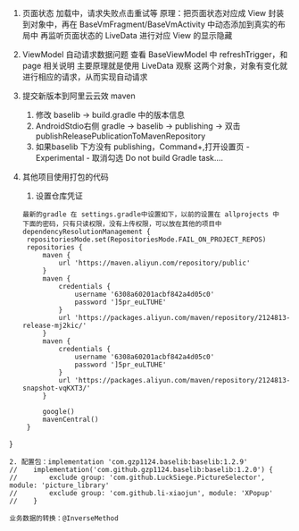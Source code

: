 

1. 页面状态 加载中，请求失败点击重试等
    原理：把页面状态对应成 View 封装到对象中，再在 BaseVmFragment/BaseVmActivity 中动态添加到真实的布局中
    再监听页面状态的 LiveData 进行对应 View 的显示隐藏

2. ViewModel 自动请求数据问题
    查看 BaseViewModel 中 refreshTrigger，和 page 相关说明
    主要原理就是使用 LiveData 观察 这两个对象，对象有变化就进行相应的请求，从而实现自动请求


3. 提交新版本到阿里云云效 maven
   1. 修改 baselib -> build.gradle 中的版本信息
   2. AndroidStdio右侧 gradle -> baselib -> publishing -> 双击 publishReleasePublicationToMavenRepository
   3. 如果baselib 下方没有 publishing，Command+,打开设置页 - Experimental - 取消勾选 Do not build Gradle task....

4. 其他项目使用打包的代码
   1. 设置仓库凭证
   ```
   最新的gradle 在 settings.gradle中设置如下，以前的设置在 allprojects 中
   下面的密码，只有只读权限，没有上传权限，可以放在其他的项目中
   dependencyResolutionManagement {
    repositoriesMode.set(RepositoriesMode.FAIL_ON_PROJECT_REPOS)
    repositories {
        maven {
            url 'https://maven.aliyun.com/repository/public'
        }
        maven {
            credentials {
                username '6308a60201acbf842a4d05c0'
                password ']5pr_euLTUHE'
            }
            url 'https://packages.aliyun.com/maven/repository/2124813-release-mj2kic/'
        }
        maven {
            credentials {
                username '6308a60201acbf842a4d05c0'
                password ']5pr_euLTUHE'
            }
            url 'https://packages.aliyun.com/maven/repository/2124813-snapshot-vqKXT3/'
        }

        google()
        mavenCentral()
    }
}
   ```
   2. 配置包：implementation 'com.gzp1124.baselib:baselib:1.2.9'
//    implementation('com.github.gzp1124.baselib:baselib:1.2.0') {
//        exclude group: 'com.github.LuckSiege.PictureSelector', module: 'picture_library'
//        exclude group: 'com.github.li-xiaojun', module: 'XPopup'
//    }

业务数据的转换：@InverseMethod



